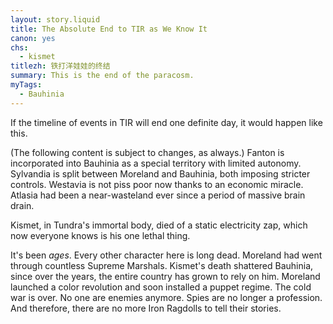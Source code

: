 ```yaml
---
layout: story.liquid
title: The Absolute End to TIR as We Know It
canon: yes
chs:
  - kismet
titlezh: 铁打洋娃娃的终结
summary: This is the end of the paracosm.
myTags:
  - Bauhinia
---
```


If the timeline of events in TIR will end one definite day, it would happen like this.

(The following content is subject to changes, as always.) Fanton is incorporated into Bauhinia as a special territory with limited autonomy. Sylvandia is split between Moreland and Bauhinia, both imposing stricter controls. Westavia is not piss poor now thanks to an economic miracle. Atlasia had been a near-wasteland ever since a period of massive brain drain.

Kismet, in Tundra's immortal body, died of a static electricity zap, which now everyone knows is his one lethal thing.

It's been *ages*. Every other character here is long dead. Moreland had went through countless Supreme Marshals. Kismet's death shattered Bauhinia, since over the years, the entire country has grown to rely on him. Moreland launched a color revolution and soon installed a puppet regime. The cold war is over. No one are enemies anymore. Spies are no longer a profession. And therefore, there are no more Iron Ragdolls to tell their stories.

